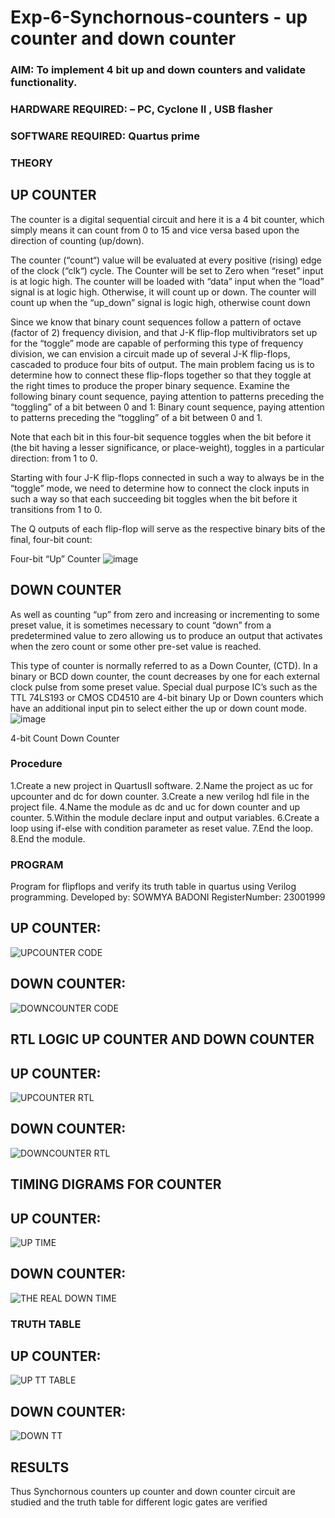 # Exp-6-Synchornous-counters - up counter and down counter 
### AIM: To implement 4 bit up and down counters and validate  functionality.
### HARDWARE REQUIRED:  – PC, Cyclone II , USB flasher
### SOFTWARE REQUIRED:   Quartus prime
### THEORY 

## UP COUNTER 
The counter is a digital sequential circuit and here it is a 4 bit counter, which simply means it can count from 0 to 15 and vice versa based upon the direction of counting (up/down). 

The counter (“count“) value will be evaluated at every positive (rising) edge of the clock (“clk“) cycle.
The Counter will be set to Zero when “reset” input is at logic high.
The counter will be loaded with “data” input when the “load” signal is at logic high. Otherwise, it will count up or down.
The counter will count up when the “up_down” signal is logic high, otherwise count down

Since we know that binary count sequences follow a pattern of octave (factor of 2) frequency division, and that J-K flip-flop multivibrators set up for the “toggle” mode are capable of performing this type of frequency division, we can envision a circuit made up of several J-K flip-flops, cascaded to produce four bits of output.
The main problem facing us is to determine how to connect these flip-flops together so that they toggle at the right times to produce the proper binary sequence.
Examine the following binary count sequence, paying attention to patterns preceding the “toggling” of a bit between 0 and 1:
Binary count sequence, paying attention to patterns preceding the “toggling” of a bit between 0 and 1.

Note that each bit in this four-bit sequence toggles when the bit before it (the bit having a lesser significance, or place-weight), toggles in a particular direction: from 1 to 0.



 
 

Starting with four J-K flip-flops connected in such a way to always be in the “toggle” mode, we need to determine how to connect the clock inputs in such a way so that each succeeding bit toggles when the bit before it transitions from 1 to 0.

The Q outputs of each flip-flop will serve as the respective binary bits of the final, four-bit count:

 
 

Four-bit “Up” Counter
![image](https://user-images.githubusercontent.com/36288975/169644758-b2f4339d-9532-40c5-af40-8f4f8c942e2c.png)



## DOWN COUNTER 

As well as counting “up” from zero and increasing or incrementing to some preset value, it is sometimes necessary to count “down” from a predetermined value to zero allowing us to produce an output that activates when the zero count or some other pre-set value is reached.

This type of counter is normally referred to as a Down Counter, (CTD). In a binary or BCD down counter, the count decreases by one for each external clock pulse from some preset value. Special dual purpose IC’s such as the TTL 74LS193 or CMOS CD4510 are 4-bit binary Up or Down counters which have an additional input pin to select either the up or down count mode.
![image](https://user-images.githubusercontent.com/36288975/169644844-1a14e123-7228-4ed8-81a9-eb937dff4ac8.png)


4-bit Count Down Counter
### Procedure
1.Create a new project in QuartusII software. 2.Name the project as uc for upcounter and dc for
down counter. 3.Create a new verilog hdl file in the project file. 4.Name the module as dc and uc for
down counter and up counter. 5.Within the module declare input and output variables. 6.Create a
loop using if-else with condition parameter as reset value. 7.End the loop. 8.End the module.




### PROGRAM 

Program for flipflops  and verify its truth table in quartus using Verilog programming.
Developed by: SOWMYA BADONI
RegisterNumber:  23001999


## UP COUNTER:
![UPCOUNTER CODE](https://github.com/sowmya-badoni/Exp-7-Synchornous-counters-/assets/152136324/95300e58-97f0-4726-b995-1a903d6698f1)

## DOWN COUNTER:
![DOWNCOUNTER CODE](https://github.com/sowmya-badoni/Exp-7-Synchornous-counters-/assets/152136324/b198f8c1-5067-4e24-af32-c38d6178bc18)





## RTL LOGIC UP COUNTER AND DOWN COUNTER  

## UP COUNTER:
![UPCOUNTER RTL](https://github.com/sowmya-badoni/Exp-7-Synchornous-counters-/assets/152136324/b98018b8-71e9-4d2b-8d7f-b664ea4d77fa)

## DOWN COUNTER:
![DOWNCOUNTER RTL](https://github.com/sowmya-badoni/Exp-7-Synchornous-counters-/assets/152136324/fed6bb70-5222-4470-aeae-4ac6b6794506)









## TIMING DIGRAMS FOR COUNTER  

## UP COUNTER:
![UP TIME](https://github.com/sowmya-badoni/Exp-7-Synchornous-counters-/assets/152136324/898fc4c9-6f8f-47a1-a3be-e9869e7655cd)

## DOWN COUNTER:
![THE REAL DOWN TIME](https://github.com/sowmya-badoni/Exp-7-Synchornous-counters-/assets/152136324/a963f4fe-8909-44ca-b206-22e242e91628)




### TRUTH TABLE 
## UP COUNTER:
![UP TT TABLE](https://github.com/sowmya-badoni/Exp-7-Synchornous-counters-/assets/152136324/0f67e744-f6d3-4c5a-afff-dffa46efc031)

## DOWN COUNTER:
![DOWN TT](https://github.com/sowmya-badoni/Exp-7-Synchornous-counters-/assets/152136324/5d7dc471-2d8a-4cf5-98d8-2ec73c6ce3b1)




## RESULTS 
Thus Synchornous counters up counter and down counter circuit are studied and the truth table for
different logic gates are verified
